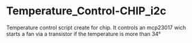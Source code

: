 # Temperature_Control-CHIP_i2c
Temperature control script create for chip. It controls an mcp23017 wich starts a fan via a transistor if the temperature is more than 34°
